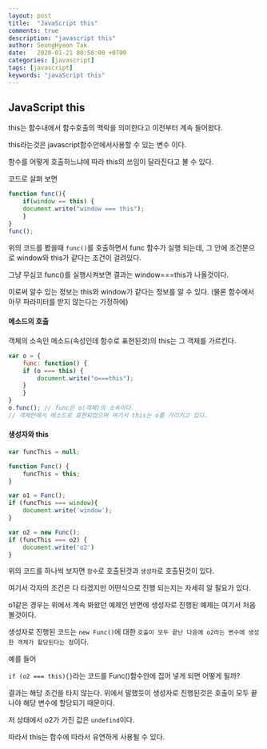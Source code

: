 ```yaml
---
layout: post
title:  "JavaScript this"
comments: true
description: "javascript this"
author: SeungHyeon Tak
date:   2020-01-21 00:58:00 +0700
categories: [javascript]
tags: [javascript]
keywords: "javaScript this"
---
```

## JavaScript this

this는 함수내에서 함수호출의 맥락을 의미한다고 이전부터 계속 들어왔다.

this라는것은 javascript함수안에서사용할 수 있는 변수 이다.

함수를 어떻게 호출하느냐에 따라 this의 쓰임이 달라진다고 볼 수 있다.

코드로 살펴 보면

```javascript
function func(){
    if(window == this) {
	document.write("window === this");
    }
}
func();
```

위의 코드를 봤을때 `func()`를 호출하면서 func 함수가 실행 되는데, 그 안에 조건문으로 window와 this가 같다는 조건이 걸려있다.

그냥 무심코 func()를 실행시켜보면 결과는 window===this가 나올것이다.

이로써 알수 있는 정보는 this와 window가 같다는 정보를 알 수 있다. (물론 함수에서 아무 파라미터를 받지 않는다는 가정하에)

#### 메소드의 호출

객체의 소속인 메소드(속성인데 함수로 표현된것)의 this는 그 객체를 가르킨다.

```javascript
var o = {
    func: function() {
	if (o === this) {
	    document.write("o===this");
	}
    }
}
o.func(); // func은 o(객체)의 소속이다.
// 객체안에서 메소드로 표현되었으며 여기서 this는 o를 가리키고 있다.
```

#### 생성자와 this

```javascript
var funcThis = null;

function Func() {
    funcThis = this;
}

var o1 = Func();
if (funcThis === window){
    document.write('window');
}

var o2 = new Func();
if (funcThis === o2) {
    document.write('o2')
}
```

위의 코드를 하나씩 보자면 `함수`로 호출된것과 `생성자`로 호출된것이 있다.

여기서 각자의 조건은 다 타겠지만 어떤식으로 진행 되는지는 자세히 알 필요가 있다.

o1같은 경우는 위에서 계속 봐왔던 예제인 반면에 생성자로 진행된 예제는 여기서 처음 볼것이다.

생성자로 진행된 코드는 `new Func()`에 대한 `호출이 모두 끝난 다음에 o2라는 변수에 생성한 객체가 할당된다는 점`이다.

예를 들어

`if (o2 === this){}`라는 코드를 Func()함수안에 집어 넣게 되면 어떻게 될까?

결과는 해당 조건을 타지 않는다. 위에서 말했듯이 생성자로 진행된것은 호출이 모두 끝나야 해당 변수에 할당되기 때문이다.

저 상태에서 o2가 가진 값은 `undefind`이다.

따라서 this는 함수에 따라서 유연하게 사용될 수 있다.
